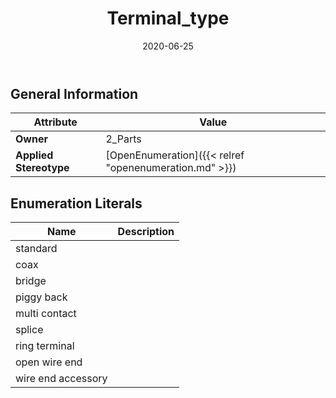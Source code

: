 ﻿---
title: Terminal_type
toc: false
type: specs
date: "2020-06-25"
draft: false
specification: KBL
version: 2.5.sr1
documentType: "Recommendation"
elementType: Class
classes:
  - Terminal_type
menu_name: kbl-2.5.sr1
---


## General Information

| Attribute               | Value |
|-------------------------|-------|
| **Owner**               | 2_Parts |
| **Applied Stereotype**  | [OpenEnumeration]({{< relref "openenumeration.md" >}})<br/>  |

## Enumeration Literals
| Name          | **Description** |
|---------------|-----------------|
| standard |  |
| coax |  |
| bridge |  |
| piggy back |  |
| multi contact |  |
| splice |  |
| ring terminal |  |
| open wire end |  |
| wire end accessory |  |
